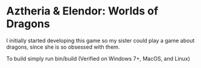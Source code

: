 # Aztheria & Elendor: Worlds of Dragons

I initially started developing this game so my sister could play a game about dragons, since she is so obsessed with them.

To build simply run bin/build (Verified on Windows 7+, MacOS, and Linux)
